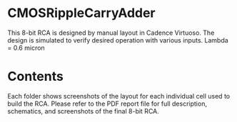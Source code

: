 # CMOSRippleCarryAdder
This 8-bit RCA is designed by manual layout in Cadence Virtuoso. The design is simulated to verify desired operation with various inputs.
Lambda = 0.6 micron
# Contents
Each folder shows screenshots of the layout for each individual cell used to build the RCA.
Please refer to the PDF report file for full description, schematics, and screenshots of the final 8-bit RCA.
